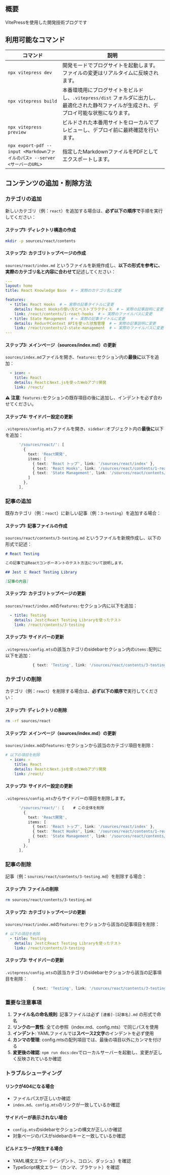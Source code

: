 ## 概要

VitePressを使用した開発技術ブログです

## 利用可能なコマンド

| コマンド | 説明 |
| --- | --- |
| `npx vitepress dev` | 開発モードでブログサイトを起動します。ファイルの変更はリアルタイムに反映されます。 |
| `npx vitepress build` | 本番環境用にブログサイトをビルドし、`.vitepress/dist` フォルダに出力し、最適化された静적ファイルが生成され、デプロイ可能な状態になります。 |
| `npx vitepress preview`| ビルドされた本番用サイトをローカルでプレビューし、デプロイ前に最終確認を行います。 |
| `npx export-pdf --input <Markdownファイルのパス> --server <サーバーのURL>` | 指定したMarkdownファイルをPDFとしてエクスポートします。 |

## コンテンツの追加・削除方法

### カテゴリの追加

新しいカテゴリ（例：`react`）を追加する場合は、**必ず以下の順序で**手順を実行してください：

#### ステップ1: ディレクトリ構造の作成
```bash
mkdir -p sources/react/contents
```

#### ステップ2: カテゴリトップページの作成
`sources/react/index.md` というファイルを新規作成し、**以下の形式を参考に、実際のカテゴリ名と内容に合わせて**記述してください：
```yaml
---
layout: home
title: React Knowledge Base  # ← 実際のカテゴリ名に変更

features:
  - title: React Hooks  # ← 実際の記事タイトルに変更
    details: React Hooksの使い方とベストプラクティス  # ← 実際の記事説明に変更
    link: /react/contents/1-react-hooks  # ← 実際のファイルパスに変更
  - title: State Management  # ← 実際の記事タイトルに変更
    details: ReduxやContext APIを使った状態管理  # ← 実際の記事説明に変更
    link: /react/contents/2-state-management  # ← 実際のファイルパスに変更
---
```

#### ステップ3: メインページ（sources/index.md）の更新
`sources/index.md`ファイルを開き、`features:`セクション内の**最後に**以下を追加：
```yaml
  - icon: ⚛️
    title: React
    details: ReactとNext.jsを使ったWebアプリ開発
    link: /react/
```

**⚠️ 注意**: `features:`セクションの既存項目の後に追加し、インデントを必ず合わせてください。

#### ステップ4: サイドバー設定の更新
`.vitepress/config.mts`ファイルを開き、`sidebar:`オブジェクト内の**最後に**以下を追加：
```typescript
      '/sources/react/': [
        {
          text: 'React開発',
          items: [
            { text: 'React トップ', link: '/sources/react/index' },
            { text: 'React Hooks', link: '/sources/react/contents/1-react-hooks' },
            { text: 'State Management', link: '/sources/react/contents/2-state-management' },
          ]
        },
      ],
```

### 記事の追加

既存カテゴリ（例：`react`）に新しい記事（例：`3-testing`）を追加する場合：

#### ステップ1: 記事ファイルの作成
`sources/react/contents/3-testing.md` というファイルを新規作成し、以下の形式で記述：
```markdown
# React Testing

この記事ではReactコンポーネントのテスト方法について説明します。

## Jest と React Testing Library

[記事の内容]
```

#### ステップ2: カテゴリトップページの更新
`sources/react/index.md`の`features:`セクション内に以下を追加：
```yaml
  - title: Testing
    details: JestとReact Testing Libraryを使ったテスト
    link: /react/contents/3-testing
```

#### ステップ3: サイドバーの更新
`.vitepress/config.mts`の該当カテゴリのsidebarセクション内の`items:`配列に以下を追加：
```typescript
            { text: 'Testing', link: '/sources/react/contents/3-testing' },
```

### カテゴリの削除

カテゴリ（例：`react`）を削除する場合は、**必ず以下の順序で**実行してください：

#### ステップ1: ディレクトリの削除
```bash
rm -rf sources/react
```

#### ステップ2: メインページ（sources/index.md）の更新
`sources/index.md`の`features:`セクションから該当のカテゴリ項目を削除：
```yaml
# 以下の項目を削除
  - icon: ⚛️
    title: React
    details: ReactとNext.jsを使ったWebアプリ開発
    link: /react/
```

#### ステップ3: サイドバー設定の更新
`.vitepress/config.mts`からサイドバーの項目を削除します。

```typescript
      '/sources/react/': [    # この全体を削除
        {
          text: 'React開発',
          items: [
            { text: 'React トップ', link: '/sources/react/index' },
            { text: 'React Hooks', link: '/sources/react/contents/1-react-hooks' },
            { text: 'State Management', link: '/sources/react/contents/2-state-management' },
          ]
        },
      ],
```

### 記事の削除

記事（例：`sources/react/contents/3-testing.md`）を削除する場合：

#### ステップ1: ファイルの削除
```bash
rm sources/react/contents/3-testing.md
```

#### ステップ2: カテゴリトップページの更新
`sources/react/index.md`の`features:`セクションから該当の記事項目を削除：
```yaml
# 以下の項目を削除
  - title: Testing
    details: JestとReact Testing Libraryを使ったテスト
    link: /react/contents/3-testing
```

#### ステップ3: サイドバーの更新
`.vitepress/config.mts`の該当カテゴリのsidebarセクションから該当の記事項目を削除：
```typescript
            { text: 'Testing', link: '/sources/react/contents/3-testing' },  # この行を削除
```

### 重要な注意事項

1. **ファイル名の命名規則**: 記事ファイルは必ず `[連番]-[記事名].md` の形式で命名
2. **リンクの一貫性**: 全ての参照（index.md、config.mts）で同じパスを使用
3. **インデント**: YAMLファイルでは**スペース2文字**のインデントを必ず使用
4. **カンマの管理**: config.mtsの配列項目では、最後の項目以外にカンマを付ける
5. **変更後の確認**: `npm run docs:dev`でローカルサーバーを起動し、変更が正しく反映されているか確認

### トラブルシューティング

#### リンクが404になる場合
- ファイルパスが正しいか確認
- `index.md`、`config.mts`のリンクが一致しているか確認

#### サイドバーが表示されない場合
- `config.mts`のsidebarセクションの構文が正しいか確認
- 対象ページのパスがsidebarのキーと一致しているか確認

#### ビルドエラーが発生する場合
- YAML構文エラー（インデント、コロン、ダッシュ）を確認
- TypeScript構文エラー（カンマ、ブラケット）を確認
